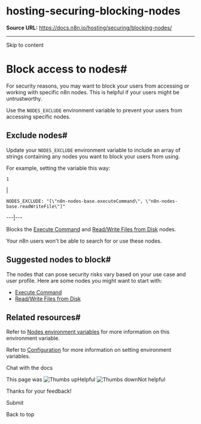 # hosting-securing-blocking-nodes

**Source URL:** https://docs.n8n.io/hosting/securing/blocking-nodes/

---

Skip to content 

[ ](https://github.com/n8n-io/n8n-docs/edit/main/docs/hosting/securing/blocking-nodes.md "Edit this page")

# Block access to nodes#

For security reasons, you may want to block your users from accessing or working with specific n8n nodes. This is helpful if your users might be untrustworthy.

Use the `NODES_EXCLUDE` environment variable to prevent your users from accessing specific nodes.

## Exclude nodes#

Update your `NODES_EXCLUDE` environment variable to include an array of strings containing any nodes you want to block your users from using.

For example, setting the variable this way:
    
    
    1

| 
    
    
    NODES_EXCLUDE: "[\"n8n-nodes-base.executeCommand\", \"n8n-nodes-base.readWriteFile\"]"
      
  
---|---  
  
Blocks the [Execute Command](../../../integrations/builtin/core-nodes/n8n-nodes-base.executecommand/) and [Read/Write Files from Disk](../../../integrations/builtin/core-nodes/n8n-nodes-base.readwritefile/) nodes.

Your n8n users won't be able to search for or use these nodes.

## Suggested nodes to block#

The nodes that can pose security risks vary based on your use case and user profile. Here are some nodes you might want to start with:

  * [Execute Command](../../../integrations/builtin/core-nodes/n8n-nodes-base.executecommand/)
  * [Read/Write Files from Disk](../../../integrations/builtin/core-nodes/n8n-nodes-base.readwritefile/)



## Related resources#

Refer to [Nodes environment variables](../../configuration/environment-variables/nodes/) for more information on this environment variable.

Refer to [Configuration](../../configuration/configuration-methods/) for more information on setting environment variables.

Chat with the docs

This page was ![Thumbs up](/_images/assets/thumb_up.png)Helpful  ![Thumbs down](/_images/assets/thumb_down.png)Not helpful 

Thanks for your feedback! 

Submit 

Back to top
